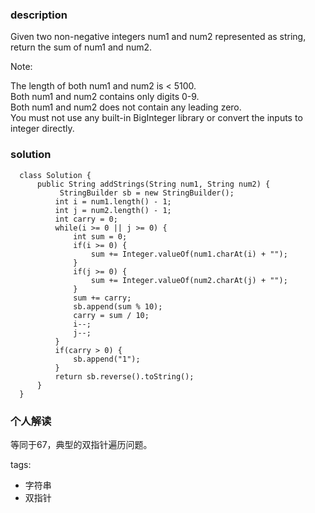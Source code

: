### description    
  Given two non-negative integers num1 and num2 represented as string, return the sum of num1 and num2.  
    
  Note:  
    
  The length of both num1 and num2 is < 5100.  
  Both num1 and num2 contains only digits 0-9.  
  Both num1 and num2 does not contain any leading zero.  
  You must not use any built-in BigInteger library or convert the inputs to integer directly.  
### solution    
```  
  class Solution {
      public String addStrings(String num1, String num2) {
           StringBuilder sb = new StringBuilder();
          int i = num1.length() - 1;
          int j = num2.length() - 1;
          int carry = 0;
          while(i >= 0 || j >= 0) {
              int sum = 0;
              if(i >= 0) {
                  sum += Integer.valueOf(num1.charAt(i) + "");
              }
              if(j >= 0) {
                  sum += Integer.valueOf(num2.charAt(j) + "");
              }
              sum += carry;
              sb.append(sum % 10);
              carry = sum / 10;
              i--;
              j--;
          }
          if(carry > 0) {
              sb.append("1");
          }
          return sb.reverse().toString();
      }
  }
```  
  
### 个人解读  
  等同于67，典型的双指针遍历问题。  
  
tags:  
  -  字符串  
  -  双指针  
